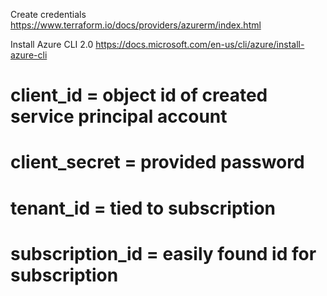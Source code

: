 Create credentials
https://www.terraform.io/docs/providers/azurerm/index.html

Install Azure CLI 2.0
https://docs.microsoft.com/en-us/cli/azure/install-azure-cli


 # client_id = object id of created service principal account
 # client_secret = provided password
 # tenant_id = tied to subscription
 # subscription_id = easily found id for subscription
